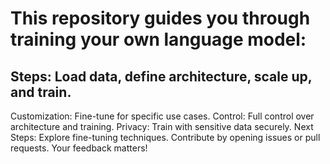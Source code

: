 # This repository guides you through training your own language model:

## Steps: Load data, define architecture, scale up, and train.

Customization: Fine-tune for specific use cases.
Control: Full control over architecture and training.
Privacy: Train with sensitive data securely.
Next Steps: Explore fine-tuning techniques.
Contribute by opening issues or pull requests. Your feedback matters!





